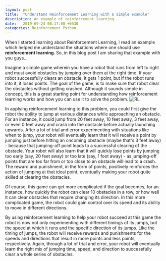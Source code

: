 ```yaml
---
layout: post
title:  "Understand Reinforcement Learning with a simple example"
description: An example of reinforcement learning.
date:   2019-09-24 00:17:00 +0530
categories: Reinforcement Python
---
```


When I started learning about Reinforcement Learning, I read an example which helped me understand the situations where one should use **reinforcement learning**. So, in this blog post I am sharing that example with you guys...

Imagine a simple game wherein you have a robot that runs from left to right and must avoid obstacles by jumping over them at the right time. If your robot successfully clears an obstacle, it gets 1 point, but if the robot runs into it, it loses points. The goal of the game, is to make sure that robot clear the obstacles without getting crashed. Although it sounds simple in concept, this is a great starting point for understanding how reinforcement learning works and how you can use it to solve the problem.
![RL](https://user-images.githubusercontent.com/23660137/63797534-e1285300-c925-11e9-81e6-483b3a0ffc49.gif)

In applying reinforcement learning to this problem, you could first give the robot the ability to jump at various distances while approaching an obstacle.
For an instance, it could jump from 20 feet away, 10 feet away, 3 feet away, or even 0 feet away and crash into the obstacle before actually launching upwards. After a lot of trial and error experimenting with situations like when to jump, your robot will eventually learn that it will receive a point by jumping just before hitting an oncoming obstacle (maybe that's 3 feet away) - because that jumping-off point leads to a successful clearing of the obstacle. Your robot will also learn that it will quickly lose points by jumping too early (say, 20 feet away) or too late (say, 1 foot away) - as jumping-off points that are too far from or too close to an obstacle will lead to a crash. The reward and punishment, in the form of points, positively reinforces the action of jumping at that ideal point, eventually making your robot quite skilled at clearing the obstacles.

Of course, this game can get more complicated if the goal becomes, for an instance, how quickly the robot can clear 10 obstacles in a row, or how well it can clear obstacles that require changing its direction. In this more complicated game, the robot could gain control over its speed and its ability to move in different directions.

By using reinforcement learning to help your robot succeed at this game the robot is now not only experimenting with different timings of its jumps, but the speed at which it runs and the specific direction of its jumps. Like the timing of jumps, the robot will receive rewards and punishments for the speeds and directions that result in more points and less points, respectively. Again, through a lot of trial and error, your robot will eventually learn the right mix of jumping time, speed, and direction to successfully clear a whole series of obstacles.
